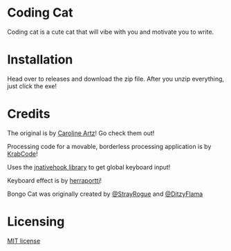 # Coding Cat
Coding cat is a cute cat that will vibe with you and motivate you to write.
# Installation
Head over to releases and download the zip file. After you unzip everything, just click the exe!
# Credits
The original is by [Caroline Artz](https://twitter.com/carolineartz?lang)! Go check them out!

Processing code for a movable, borderless processing application is by [KrabCode](https://gist.github.com/KrabCode/5ca9698e5f8b141c112123f286a54a2b)!

Uses the [jnativehook library](https://github.com/kwhat/jnativehook) to get global keyboard input!

Keyboard effect is by [herraportti](https://freesound.org/people/herraportti/sounds/436667/)!

Bongo Cat was originally created by [@StrayRogue](https://twitter.com/StrayRogue) and [@DitzyFlama](https://twitter.com/DitzyFlama)

# Licensing 
[MIT license](https://github.com/bubloo7/Coding-Cat/blob/master/LICENSE.md)

